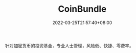 ﻿---
weight: 
title: "CoinBundle"
description: "针对加密货币的投资基金，专业人士管理，风险低、快捷、零费率"
date: 2022-03-25T21:57:40+08:00
lastmod: 2022-03-25T16:45:40+08:00
draft: false
authors: ["Metabd"]
featuredImage: "coinbundle.jpg"
link: ""
tags: ["投资机构","CoinBundle"]
categories: ["navigation"]
navigation: ["投资机构"]
lightgallery: true
toc: true
pinned: false
recommend: false
recommend1: false
---
针对加密货币的投资基金，专业人士管理，风险低、快捷、零费率。
